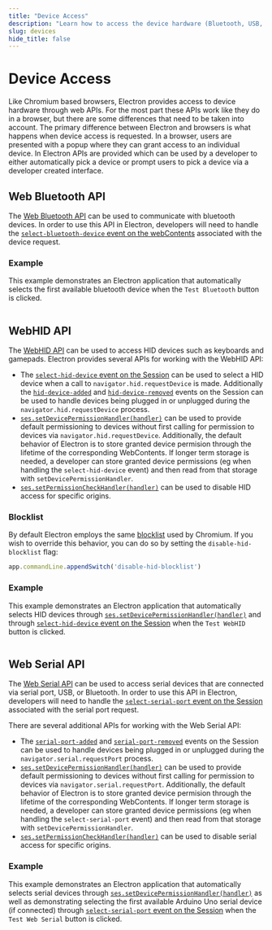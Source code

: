 ```yaml
---
title: "Device Access"
description: "Learn how to access the device hardware (Bluetooth, USB, Serial)"
slug: devices
hide_title: false
---
```


# Device Access

Like Chromium based browsers, Electron provides access to device hardware
through web APIs.  For the most part these APIs work like they do in a browser,
but there are some differences that need to be taken into account.  The primary
difference between Electron and browsers is what happens when device access is
requested.  In a browser, users are presented with a popup where they can grant
access to an individual device.  In Electron APIs are provided which can be
used by a developer to either automatically pick a device or prompt users to
pick a device via a developer created interface.

## Web Bluetooth API

The [Web Bluetooth API](https://web.dev/bluetooth/) can be used to communicate
with bluetooth devices. In order to use this API in Electron, developers will
need to handle the [`select-bluetooth-device` event on the webContents](latest/api/web-contents.md#event-select-bluetooth-device)
associated with the device request.

### Example

This example demonstrates an Electron application that automatically selects
the first available bluetooth device when the `Test Bluetooth` button is
clicked.

```fiddle docs/latest/fiddles/features/web-bluetooth

```

## WebHID API

The [WebHID API](https://web.dev/hid/) can be used to access HID devices such
as keyboards and gamepads.  Electron provides several APIs for working with
the WebHID API:

* The [`select-hid-device` event on the Session](latest/api/session.md#event-select-hid-device)
  can be used to select a HID device when a call to
  `navigator.hid.requestDevice` is made.  Additionally the [`hid-device-added`](latest/api/session.md#event-hid-device-added)
  and [`hid-device-removed`](latest/api/session.md#event-hid-device-removed) events
  on the Session can be used to handle devices being plugged in or unplugged during the
  `navigator.hid.requestDevice` process.
* [`ses.setDevicePermissionHandler(handler)`](latest/api/session.md#sessetdevicepermissionhandlerhandler)
  can be used to provide default permissioning to devices without first calling
  for permission to devices via `navigator.hid.requestDevice`.  Additionally,
  the default behavior of Electron is to store granted device permision through
  the lifetime of the corresponding WebContents.  If longer term storage is
  needed, a developer can store granted device permissions (eg when handling
  the `select-hid-device` event) and then read from that storage with
  `setDevicePermissionHandler`.
* [`ses.setPermissionCheckHandler(handler)`](latest/api/session.md#sessetpermissioncheckhandlerhandler)
  can be used to disable HID access for specific origins.

### Blocklist

By default Electron employs the same [blocklist](https://github.com/WICG/webhid/blob/main/blocklist.txt)
used by Chromium.  If you wish to override this behavior, you can do so by
setting the `disable-hid-blocklist` flag:

```javascript
app.commandLine.appendSwitch('disable-hid-blocklist')
```

### Example

This example demonstrates an Electron application that automatically selects
HID devices through [`ses.setDevicePermissionHandler(handler)`](latest/api/session.md#sessetdevicepermissionhandlerhandler)
and through [`select-hid-device` event on the Session](latest/api/session.md#event-select-hid-device)
when the `Test WebHID` button is clicked.

```fiddle docs/latest/fiddles/features/web-hid

```

## Web Serial API

The [Web Serial API](https://web.dev/serial/) can be used to access serial
devices that are connected via serial port, USB, or Bluetooth.  In order to use
this API in Electron, developers will need to handle the
[`select-serial-port` event on the Session](latest/api/session.md#event-select-serial-port)
associated with the serial port request.

There are several additional APIs for working with the Web Serial API:

* The [`serial-port-added`](latest/api/session.md#event-serial-port-added)
  and [`serial-port-removed`](latest/api/session.md#event-serial-port-removed) events
  on the Session can be used to handle devices being plugged in or unplugged during the
  `navigator.serial.requestPort` process.
* [`ses.setDevicePermissionHandler(handler)`](latest/api/session.md#sessetdevicepermissionhandlerhandler)
  can be used to provide default permissioning to devices without first calling
  for permission to devices via `navigator.serial.requestPort`.  Additionally,
  the default behavior of Electron is to store granted device permision through
  the lifetime of the corresponding WebContents.  If longer term storage is
  needed, a developer can store granted device permissions (eg when handling
  the `select-serial-port` event) and then read from that storage with
  `setDevicePermissionHandler`.
* [`ses.setPermissionCheckHandler(handler)`](latest/api/session.md#sessetpermissioncheckhandlerhandler)
  can be used to disable serial access for specific origins.

### Example

This example demonstrates an Electron application that automatically selects
serial devices through [`ses.setDevicePermissionHandler(handler)`](latest/api/session.md#sessetdevicepermissionhandlerhandler)
as well as demonstrating selecting the first available Arduino Uno serial device (if connected) through
[`select-serial-port` event on the Session](latest/api/session.md#event-select-serial-port)
when the `Test Web Serial` button is clicked.

```fiddle docs/latest/fiddles/features/web-serial

```
